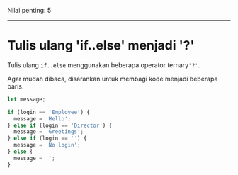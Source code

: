 Nilai penting: 5

---

# Tulis ulang 'if..else' menjadi '?'

Tulis ulang `if..else` menggunakan beberapa operator ternary` '?' `.

Agar mudah dibaca, disarankan untuk membagi kode menjadi beberapa baris.

```js
let message;

if (login == 'Employee') {
  message = 'Hello';
} else if (login == 'Director') {
  message = 'Greetings';
} else if (login == '') {
  message = 'No login';
} else {
  message = '';
}
```
